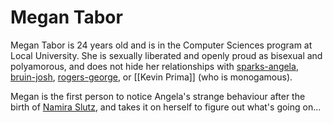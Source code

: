 # Megan Tabor

Megan Tabor is 24 years old and is in the Computer Sciences program at Local University. She is sexually liberated and openly proud as bisexual and polyamorous, and does not hide her relationships with [sparks-angela](characters/hypno-slutz/sparks-angela.md), [bruin-josh](characters/hypno-slutz/bruin-josh.md), [rogers-george](characters/hypno-slutz/rogers-george.md), or [[Kevin Prima]] (who is monogamous).

Megan is the first person to notice Angela's strange behaviour after the birth of [Namira Slutz](Namira%20Slutz), and takes it on herself to figure out what's going on...